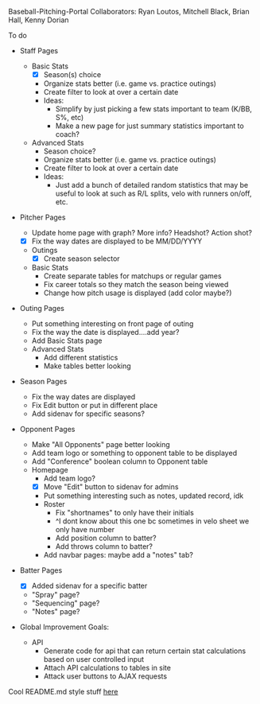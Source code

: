Baseball-Pitching-Portal
Collaborators: Ryan Loutos, Mitchell Black, Brian Hall, Kenny Dorian

To do
- Staff Pages
  - Basic Stats
    - [x] Season(s) choice
    - Organize stats better (i.e. game vs. practice outings)
    - Create filter to look at over a certain date
    - Ideas: 
      - Simplify by just picking a few stats important to team (K/BB, S%, etc)
      - Make a new page for just summary statistics important to coach?
  - Advanced Stats
    - Season choice?
    - Organize stats better (i.e. game vs. practice outings)
    - Create filter to look at over a certain date
    - Ideas:
      - Just add a bunch of detailed random statistics that may be useful to look at
        such as R/L splits, velo with runners on/off, etc.
- Pitcher Pages
  - Update home page with graph? More info? Headshot? Action shot?
  - [x] Fix the way dates are displayed to be MM/DD/YYYY
  - Outings
    - [x] Create season selector
  - Basic Stats
    - Create separate tables for matchups or regular games
    - Fix career totals so they match the season being viewed
    - Change how pitch usage is displayed (add color maybe?)
- Outing Pages
  - Put something interesting on front page of outing
  - Fix the way the date is displayed....add year?
  - Add Basic Stats page
  - Advanced Stats
    - Add different statistics
    - Make tables better looking
- Season Pages
  - Fix the way dates are displayed
  - Fix Edit button or put in different place
  - Add sidenav for specific seasons?
- Opponent Pages
  - Make "All Opponents" page better looking
  - Add team logo or something to opponent table to be displayed
  - Add "Conference" boolean column to Opponent table
  - Homepage
    - Add team logo?
    - [x] Move "Edit" button to sidenav for admins
    - Put something interesting such as notes, updated record, idk
    - Roster
      - Fix "shortnames" to only have their initials
      - ^I dont know about this one bc sometimes in velo sheet we only have number
      - Add position column to batter?
      - Add throws column to batter?
    - Add navbar pages: maybe add a "notes" tab?
- Batter Pages
  - [x] Added sidenav for a specific batter
  - "Spray" page?
  - "Sequencing" page?
  - "Notes" page?

- Global Improvement Goals:
  - API
    - Generate code for api that can return certain stat calculations based on user controlled input
    - Attach API calculations to tables in site
    - Attack user buttons to AJAX requests

Cool README.md style stuff [here](https://help.github.com/en/github/writing-on-github/basic-writing-and-formatting-syntax)
